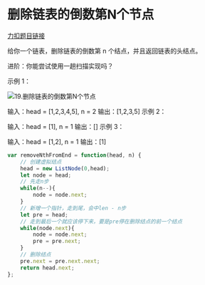 # 删除链表的倒数第N个节点

[力扣题目链接](https://leetcode-cn.com/problems/remove-nth-node-from-end-of-list/)

给你一个链表，删除链表的倒数第 n 个结点，并且返回链表的头结点。

进阶：你能尝试使用一趟扫描实现吗？

示例 1：

![19.删除链表的倒数第N个节点](https://img-blog.csdnimg.cn/20210510085957392.png)

输入：head = [1,2,3,4,5], n = 2 输出：[1,2,3,5] 示例 2：

输入：head = [1], n = 1 输出：[] 示例 3：

输入：head = [1,2], n = 1 输出：[1]

```js
var removeNthFromEnd = function(head, n) {
    // 创建虚拟结点
    head = new ListNode(0,head);
    let node = head;
    // 先走n步
    while(n--){
        node = node.next;
    }
    // 新增一个指针，走到尾，会中len - n步
    let pre = head;
    // 走到最后一个就应该停下来，要是pre停在删除结点的前一个结点
    while(node.next){
        node = node.next;
        pre = pre.next;
    }
    // 删除结点
    pre.next = pre.next.next;
    return head.next;
};
```
